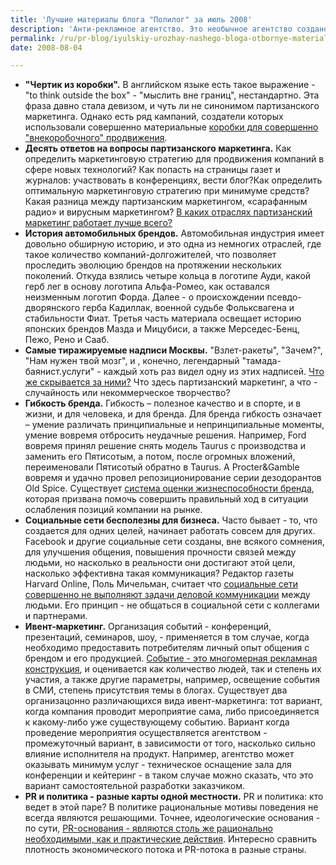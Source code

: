 ```yaml
---
title: 'Лучшие материалы блога "Полилог" за июль 2008'
description: 'Анти-рекламное агентство. Это необычное агентство создано в США. Аббревиатура агентства совпадает с аббревиатурой Американского Рекламного Агентства – AAA. На логотипе Анти-рекламщиков три буквы А, построенные в пирамидку, и соединенные стрелкой указывающей вниз. Миссия агентства – борьба с биллбордами и другими традиционными видами рекламы, а также со всей рекламой, которая заполняет город, появляясь в виде наклеек на автобусах и постеров на фонарных столбах. Специалисты агентства справедливо отмечают, что заполняющие малейший клочок пространства рекламные сообщения снижают восприимчивость публики и лишь засоряют города.'
permalink: /ru/pr-blog/iyulskiy-urozhay-nashego-bloga-otbornye-materialy
date: 2008-08-04

---
```


<ul>
<li><strong>"Чертик из коробки".</strong> В английском языке есть такое выражение - "to think outside the box" - "мыслить вне границ", нестандартно. Эта фраза давно стала девизом, и чуть ли не синонимом партизанского маркетинга. Однако есть ряд кампаний, создатели которых использовали совершенно материальные <a href="/ru/pr-blog/guerrilla-marketing-outside-the-box">коробки для совершенно "внекоробочного" продвижения</a>.</li>
<li><strong>Десять ответов на вопросы партизанского маркетинга.</strong> Как определить маркетинговую стратегию для продвижения компаний в сфере новых технологий? Как попасть на страницы газет и журналов: участвовать в конференциях, вести блог?Как определить оптимальную маркетинговую стратегию при минимуме средств?Какая разница между партизанским маркетингом, «сарафанным радио» и вирусным маркетингом? <a href="/ru/pr-blog/9-FAQ-guerrilla-marketing">В каких отраслях партизанский маркетинг работает лучше всего?</a></li>
<li><strong>История автомобильных брендов.</strong> Автомобильная индустрия имеет довольно обширную историю, и это одна из немногих отраслей, где такое количество компаний-долгожителей, что позволяет проследить эволюцию брендов на протяжении нескольких поколений. Откуда взялись четыре кольца в логотипе Ауди, какой герб лег в основу логотипа Альфа-Ромео, как оставался неизменным логотип Форда. Далее - о происхождении псевдо-дворянского герба Кадиллак, военной судьбе Фольксвагена и стабильности Фиат. Третья часть материала освещает историю японских брендов Мазда и Мицубиси, а также Мерседес-Бенц, Пежо, Рено и Сааб. </li>
<li><strong>Самые тиражируемые надписи Москвы.</strong> "Взлет-ракеты", "Зачем?", "Нам нужен твой мозг", и , конечно, легендарный "тамада-баянист.услуги" - каждый хоть раз видел одну из этих надписей. <a href="/ru/pr-blog/bayanist-zachem-kakdela">Что же скрывается за ними?</a> Что здесь партизанский маркетинг, а что - случайность или некоммерческое творчество? </li>
<li><strong>Гибкость бренда.</strong> Гибкость – полезное качество и в спорте, и в жизни, и для человека, и для бренда. Для бренда гибкость означает – умение различать принципиальные и непринципиальные моменты, умение вовремя отбросить неудачные решения. Например, Ford вовремя принял решение снять модель Taurus с производства и заменить его Пятисотым, а потом, после огромных вложений, переименовали Пятисотый обратно в Taurus.  А Procter&Gamble вовремя и удачно провел репозиционирование серии дезодорантов Old Spice. Существует <a href="/ru/pr-blog/revitalizing-brands">система оценки жизнеспособности бренда</a>, которая призвана помочь совершить правильный ход в ситуации ослабления позиций компании на рынке.</li>
<li><strong>Социальные сети бесполезны для бизнеса.</strong> Часто бывает - то, что создается для одних целей, начинает работать совсем для других. Facebook и другие социальные сети созданы, вне всякого сомнения, для улучшения общения, повышения прочности связей между людьми, но насколько в реальности они достигают этой цели, насколько эффективна такая коммуникация? Редактор газеты Harvard Online, Поль Мичельман, считает что <a href="/ru/pr-blog/social-network-unefficient">социальные сети совершенно не выполняют задачи деловой коммуникации</a> между людьми. Его принцип - не общаться в социальной сети с коллегами и партнерами. </li>
<li><strong>Ивент-маркетинг.</strong> Организация событий - конференций, презентаций, семинаров, шоу, - применяется в том случае, когда необходимо предоставить потребителям личный опыт общения с брендом и его продукцией. <a href="/ru/pr-blog/event-management">Событие - это многомерная рекламная конструкция</a>, и оценивается как количество людей, так и степень их участия, а также другие параметры, например, освещение события в СМИ, степень присутствия темы в блогах. Существует два организацонно различающихся вида ивент-маркетинга: тот вариант, когда компания проводит мероприятие сама, либо присоединяется к какому-либо уже существующему событию. Вариант когда проведение мероприятия осуществляется агентством - промежуточный вариант, в зависимости от того, насколько сильно влияние исполнителя на продукт. Например, агентство может оказывать минимум услуг - техническое оснащение зала для конференции и кейтеринг - в таком случае можно сказать, что это вариант самостоятельной разработки заказчиком.</li>
<li><strong>PR и политика - разные карты одной местности.</strong> PR и политика: кто ведет в этой паре? В политике рациональные мотивы поведения не всегда являются решающими. Точнее, идеологические основания - по сути, <a href="/ru/pr-blog/PR-politics-difference">PR-основания - являются столь же рационально необходимыми, как и практические действия</a>. Интересно сравнить плотность экономического потока и PR-потока в разные страны. </li>
</ul>

